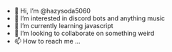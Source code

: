 - 👋 Hi, I’m @hazysoda5060
- 👀 I’m interested in discord bots and anything music
- 🌱 I’m currently learning javascript
- 💞️ I’m looking to collaborate on something weird
- 📫 How to reach me ...
